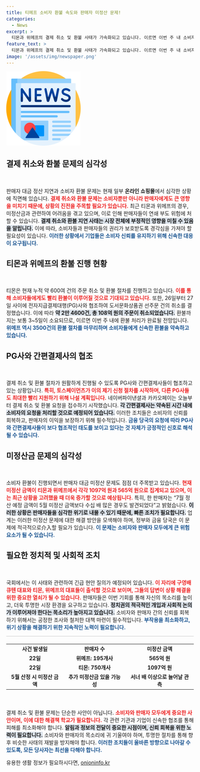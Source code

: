 ```yaml
---
title: 티메프 소비자 환불 속도와 판매자 미정산 문제!
categories:
  - News
excerpt: >
  티몬과 위메프의 결제 취소 및 환불 사태가 가속화되고 있습니다. 이르면 이번 주 내 소비자 환불이 완료될 예정이며, 미정산 금액 증가가 판매자 연쇄 부도의 뇌관으로 작용할 우려가 커지고 있습니다. 금융당국의 개입과 긴급 현안 질의가 예정되어 긴장감이 높아지고 있습니다. 클릭하고 소식의 전말을 확인해보세요!
feature_text: >
  티몬과 위메프의 결제 취소 및 환불 사태가 가속화되고 있습니다. 이르면 이번 주 내 소비자 환불이 완료될 예정이며, 미정산 금액 증가가 판매자 연쇄 부도의 뇌관으로 작용할 우려가 커지고 있습니다. 금융당국의 개입과 긴급 현안 질의가 예정되어 긴장감이 높아지고 있습니다. 클릭하고 소식의 전말을 확인해보세요!
image: '/assets/img/newspaper.png'
---
```


<p><img src="/assets/img/newspaper.png" alt="kimp 속보" /></p>

<h2 data-ke-size="size26">결제 취소와 환불 문제의 심각성</h2>

<p data-ke-size="size16">&nbsp;</p>

<p>판매자 대금 정산 지연과 소비자 환불 문제는 현재 일부 <strong>온라인 쇼핑몰</strong>에서 심각한 상황에 직면해 있습니다. <b><span style="color: #ee2323;">결제 취소와 환불 문제는 소비자뿐만 아니라 판매자에게도 큰 영향을 미치기 때문에, 상황의 진전을 주목할 필요가 있습니다.</span></b> 최근 티몬과 위메프의 경우, 미정산금과 관련하여 어려움을 겪고 있으며, 이로 인해 판매자들이 연쇄 부도 위험에 처할 수 있습니다. <b><span style="background-color: #21538527;">결제 취소와 환불 지연 사태는 시장 전체에 부정적인 영향을 미칠 수 있음을 알립니다.</span></b> 이에 따라, 소비자들과 판매자들의 권리가 보호받도록 경각심을 가져야 할 필요성이 있습니다. <b><span style="color: #1a5490;">이러한 상황에서 기업들은 소비자 신뢰를 유지하기 위해 신속한 대응이 요구됩니다.</span></b></p>

<h2 data-ke-size="size26">티몬과 위메프의 환불 진행 현황</h2>

<p data-ke-size="size16">&nbsp;</p>

<p>티몬은 현재 누적 약 600여 건의 주문 취소 및 환불 절차를 진행하고 있습니다. <b><span style="color: #ee2323;">이를 통해 소비자들에게도 빨리 환불이 이루어질 것으로 기대되고 있습니다.</span></b> 또한, 26일부터 27일 사이에 전자지급결제대행(PG)사와 협조하여 도서문화상품권 선주문 건의 취소를 결정했습니다. 이에 따라 <b><span style="background-color: #21538527;">약 2만 4600건, 총 108억 원의 주문이 취소되었습니다.</span></b> 환불까지는 보통 3~5일이 소요되므로, 이르면 이번 주 내에 환불 처리가 완료될 전망입니다. <b><span style="color: #1a5490;">위메프 역시 3500건의 환불 절차를 마무리하며 소비자들에게 신속한 환불을 약속하고 있습니다.</span></b></p>

<h2 data-ke-size="size26">PG사와 간편결제사의 협조</h2>

<p data-ke-size="size16">&nbsp;</p>

<p>결제 취소 및 환불 절차가 원활하게 진행될 수 있도록 PG사와 간편결제사들이 협조하고 있는 상황입니다. <b><span style="color: #ee2323;">특히, 토스페이먼츠가 이의 제기 신청 절차를 시작하며, 다른 PG사들도 최대한 빨리 지원하기 위해 나설 계획입니다.</span></b> 네이버파이낸셜과 카카오페이는 오늘부터 결제 취소 및 환불 요청을 접수하기 시작했습니다. <b><span style="background-color: #21538527;">각 간편결제사는 약속된 시간 내에 소비자의 요청을 처리할 것으로 예정되어 있습니다.</span></b> 이러한 조치들은 소비자의 신뢰를 회복하고, 판매자의 이익을 보장하기 위해 필수적입니다. <b><span style="color: #1a5490;">금융 당국의 요청에 따라 PG사와 간편결제사들이 보다 협조적인 태도를 보이고 있다는 것 자체가 긍정적인 신호로 해석될 수 있습니다.</span></b></p>

<h2 data-ke-size="size26">미정산금 문제의 심각성</h2>

<p data-ke-size="size16">&nbsp;</p>

<p>소비자 환불이 진행되면서 판매자 대금 미정산 문제도 점점 더 주목받고 있습니다. <b><span style="color: #ee2323;">현재 미정산 금액이 티몬과 위메프에서 각각 1097억 원과 565억 원으로 집계되고 있으며, 이는 최근 상황을 고려했을 때 더욱 증가할 것으로 예상됩니다.</span></b> 특히, 한 판매자는 “7월 정산 예정 금액이 5월 미정산 금액보다 수십 배 많은 경우도 발견되었다”고 밝혔습니다. <b><span style="background-color: #21538527;">이러한 상황은 판매자들을 심각한 위기로 내몰 수 있기 때문에, 빠른 조치가 필요합니다.</span></b> 업계는 이러한 미정산 문제에 대한 해결 방안을 모색해야 하며, 정부와 금융 당국은 이 문제에 적극적으로介入할 필요가 있습니다. <b><span style="color: #1a5490;">이 문제는 소비자와 판매자 모두에게 큰 위험 요소가 될 수 있습니다.</span></b></p>

<h2 data-ke-size="size26">필요한 정치적 및 사회적 조치</h2>

<p data-ke-size="size16">&nbsp;</p>

<p>국회에서는 이 사태와 관련하여 긴급 현안 질의가 예정되어 있습니다. <b><span style="color: #ee2323;">이 자리에 구영배 큐텐 대표와 티몬, 위메프의 대표들이 출석할 것으로 보이며, 그들의 답변이 상황 해결을 위한 중요한 열쇠가 될 수 있습니다.</span></b> 판매자들은 이번 기회를 통해 자신의 목소리를 높이고, 더욱 투명한 시장 환경을 요구하고 있습니다. <b><span style="background-color: #21538527;">정치권의 적극적인 개입과 사회적 논의가 이루어져야 한다는 목소리가 높아지고 있습니다.</span></b> 소비자와 판매자 간의 신뢰를 회복하기 위해서는 공정한 조사와 철저한 대책 마련이 필수적입니다. <b><span style="color: #1a5490;">부작용을 최소화하고, 위기 상황을 해결하기 위한 지속적인 노력이 필요합니다.</span></b></p>

<hr style="height: 1px; border: none; background-color: #ccc;"/>

<table style="width: 100%; border-collapse: collapse; margin: 20px 0;">
<tr>
<td style="text-align: center; height: 17px;"><b>사건 발생일</b></td>
<td style="text-align: center; height: 17px;"><b>판매자 수</b></td>
<td style="text-align: center; height: 17px;"><b>미정산 금액</b></td>
</tr>
<tr>
<td style="text-align: center; height: 17px;"><b>22일</b></td>
<td style="text-align: center; height: 17px;"><b>위메프: 195개사</b></td>
<td style="text-align: center; height: 17px;"><b>565억 원</b></td>
</tr>
<tr>
<td style="text-align: center; height: 17px;"><b>22일</b></td>
<td style="text-align: center; height: 17px;"><b>티몬: 750개사</b></td>
<td style="text-align: center; height: 17px;"><b>1097억 원</b></td>
</tr>
<tr>
<td style="text-align: center; height: 17px;"><b>5월 산정 시 미정산 금액</b></td>
<td style="text-align: center; height: 17px;"><b>추가 미정산금 있을 가능성</b></td>
<td style="text-align: center; height: 17px;"><b>서너 배 이상으로 늘어날 관측</b></td>
</tr>
</table>

<p data-ke-size="size16">&nbsp;</p> 

<p>결제 취소 및 환불 문제는 단순한 사안이 아닙니다. <b><span style="color: #ee2323;">소비자와 판매자 모두에게 중요한 사안이며, 이에 대한 해결책 학교가 필요합니다.</span></b> 각 관련 기관과 기업이 신속한 협조를 통해 피해를 최소화해야 합니다. <b><span style="background-color: #21538527;">알림과 정보의 전달이 중요한 시점이며, 신뢰 회복을 위한 노력이 필요합니다.</span></b> 소비자와 판매자의 목소리에 귀 기울여야 하며, 투명한 절차를 통해 향후 비슷한 사태의 재발을 방지해야 합니다. <b><span style="color: #1a5490;">이러한 조치들이 올바른 방향으로 나아갈 수 있도록, 모든 당사자는 최선을 다해야 합니다.</span></b></p>
유용한 생활 정보가 필요하시다면, <a href="https://onioninfo.kr" rel="dofollow">onioninfo.kr</a>


